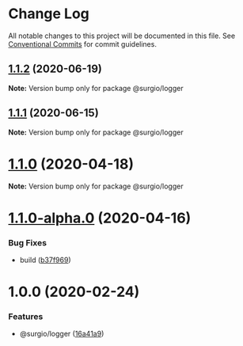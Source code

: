 # Change Log

All notable changes to this project will be documented in this file.
See [Conventional Commits](https://conventionalcommits.org) for commit guidelines.

## [1.1.2](https://github.com/surgioproject/packages/compare/@surgio/logger@1.1.1...@surgio/logger@1.1.2) (2020-06-19)

**Note:** Version bump only for package @surgio/logger





## [1.1.1](https://github.com/surgioproject/packages/compare/@surgio/logger@1.1.0...@surgio/logger@1.1.1) (2020-06-15)

**Note:** Version bump only for package @surgio/logger





# [1.1.0](https://github.com/surgioproject/packages/compare/@surgio/logger@1.1.0-alpha.0...@surgio/logger@1.1.0) (2020-04-18)

**Note:** Version bump only for package @surgio/logger





# [1.1.0-alpha.0](https://github.com/surgioproject/packages/compare/@surgio/logger@1.0.0...@surgio/logger@1.1.0-alpha.0) (2020-04-16)


### Bug Fixes

* build ([b37f969](https://github.com/surgioproject/packages/commit/b37f969f9f8fd4e0f083e57a93c013c9a925e1dc))





# 1.0.0 (2020-02-24)


### Features

* @surgio/logger ([16a41a9](https://github.com/surgioproject/packages/commit/16a41a9f671482b92238db70d755c4686c3e5ab9))
